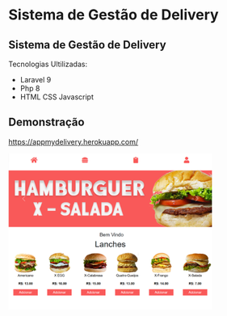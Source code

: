 # Sistema de Gestão de Delivery
## Sistema de Gestão de Delivery
Tecnologias Ultilizadas:
- Laravel 9
- Php 8 
- HTML CSS Javascript 

## Demonstração
https://appmydelivery.herokuapp.com/

<img src="/App.png" style="width:80%">
